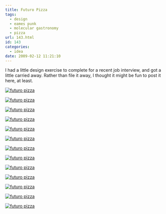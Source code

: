 ```yaml
---
title: Futuro Pizza
tags:
  - design
  - eames punk
  - molecular gastronomy
  - pizza
url: 143.html
id: 143
categories:
  - idea
date: 2009-02-12 11:21:10
---
```


I had a little design exercise to complete for a recent job interview, and got a little carried away. Rather than file it away, I thought it might be fun to post it here, at least.



[![futuro pizza](/images/futuropizza.002.jpg)](/images/futuropizza.002.jpg) 

[![futuro pizza](/images/futuropizza.003.jpg)](/images/futuropizza.003.jpg) 

[![futuro pizza](/images/futuropizza.004.jpg)](/images/futuropizza.004.jpg) 

[![futuro pizza](/images/futuropizza.005.jpg)](/images/futuropizza.005.jpg) 

[![futuro pizza](/images/futuropizza.006.jpg)](/images/futuropizza.006.jpg) 

[![futuro pizza](/images/futuropizza.007.jpg)](/images/futuropizza.007.jpg) 

[![futuro pizza](/images/futuropizza.008.jpg)](/images/futuropizza.008.jpg) 

[![futuro pizza](/images/futuropizza.009.jpg)](/images/futuropizza.009.jpg)  

[![futuro pizza](/images/futuropizza.011.jpg)](/images/futuropizza.011.jpg) 

[![futuro pizza](/images/futuropizza.012.jpg)](/images/futuropizza.012.jpg) 

[![futuro pizza](/images/futuropizza.013.jpg)](/images/futuropizza.013.jpg) 

[![futuro pizza](/images/futuropizza.014.jpg)](/images/futuropizza.014.jpg) 

[![futuro pizza](/images/futuropizza.015.jpg)](/images/futuropizza.015.jpg)